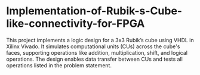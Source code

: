 # Implementation-of-Rubik-s-Cube-like-connectivity-for-FPGA
This project implements a logic design for a 3x3 Rubik’s cube using VHDL in Xilinx Vivado. It simulates computational units (CUs) across the cube's faces, supporting operations like addition, multiplication, shift, and logical operations. The design enables data transfer between CUs and tests all operations listed in the problem statement.
